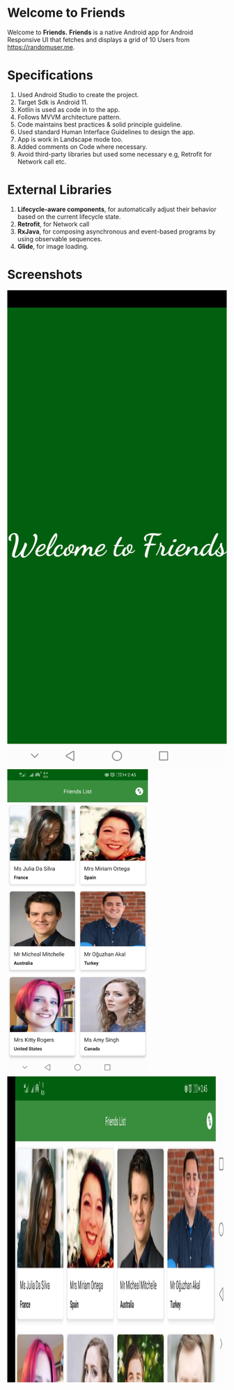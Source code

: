 # Welcome to Friends

Welcome to **Friends.**
**Friends** is a native Android app for Android Responsive UI 
that fetches and displays a grid of 10 Users from https://randomuser.me.

# Specifications

1. Used Android Studio to create the project.
2. Target Sdk is Android 11.
3. Kotlin is used as code in to the app.
4. Follows MVVM architecture pattern.
5. Code maintains best practices & solid principle guideline.
6. Used standard Human Interface Guidelines to design the app.
7. App is work in Landscape mode too.
8. Added comments on Code where necessary.
9. Avoid third-party libraries but used some necessary e.g, Retrofit for Network call etc.

# External Libraries

1. **Lifecycle-aware components**, for automatically adjust their behavior based on the current lifecycle state.
2. **Retrofit**, for Network call
3. **RxJava**, for composing asynchronous and event-based programs by using observable sequences.
4. **Glide**, for image loading.

# Screenshots

<img src="github_assets/1_splash_screen.jpg"  width="700" />
<img src="github_assets/2_friends_list_portrait.jpg"  height="700" />
<img src="github_assets/3_friends_list_landscape.jpg"  height="700" />
